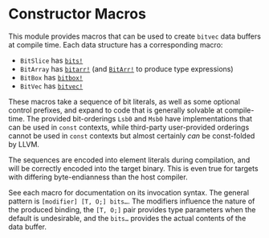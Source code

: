 # Constructor Macros

This module provides macros that can be used to create `bitvec` data buffers at
compile time. Each data structure has a corresponding macro:

- `BitSlice` has [`bits!`]
- `BitArray` has [`bitarr!`] (and [`BitArr!`] to produce type expressions)
- `BitBox` has [`bitbox!`]
- `BitVec` has [`bitvec!`]

These macros take a sequence of bit literals, as well as some optional control
prefixes, and expand to code that is generally solvable at compile-time. The
provided bit-orderings `Lsb0` and `Msb0` have implementations that can be used
in `const` contexts, while third-party user-provided orderings cannot be used in
`const` contexts but almost certainly *can* be const-folded by LLVM.

The sequences are encoded into element literals during compilation, and will be
correctly encoded into the target binary. This is even true for targets with
differing byte-endianness than the host compiler.

See each macro for documentation on its invocation syntax. The general pattern
is `[modifier] [T, O;] bits…`. The modifiers influence the nature of the
produced binding, the `[T, O;]` pair provides type parameters when the default
is undesirable, and the `bits…` provides the actual contents of the data
buffer.

[`BitArr!`]: macro@crate::BitArr
[`bitarr!`]: macro@crate::bitarr
[`bitbox!`]: macro@crate::bitbox
[`bits!`]: macro@crate::bits
[`bitvec!`]: macro@crate::bitvec
